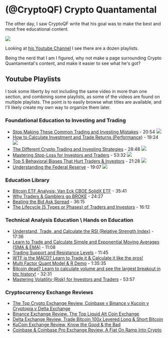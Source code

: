 # (@CryptoQF) Crypto Quantamental 

The other day, I saw CryptoQF write that his goal was to make the best and most free educational content. 

<img src="http://i.imgur.com/HHmjzrF.png"/>

Looking at [his Youtube Channel](https://www.youtube.com/channel/UCnVOQqymq5ZQkG536EItX0Q/playlists) I see there are a dozen playlists.

Being the nerd that I am I figured, why not make a page surrounding Crypto Quantamental's content, and make it easier to see what he's got?

## Youtube Playlists

I took some liberty by not including the same video in more than one section, and combining some playlists, as some of the videos are found on multiple playlists. The point is to easily browse what titles are available, and I'll likely create my own way to organize them later.

### Foundational Education to Investing and Trading
* [Stop Making These Common Trading and Investing Mistakes](https://www.youtube.com/watch?v=Z5sb5muFHqg&list=PLGn-KCPci5AUw3cvW0nMVfxdk4_TIgirw&index=1) - 20:54
  [![](http://i.imgur.com/pvgZ2mE.png)](https://www.youtube.com/watch?v=Z5sb5muFHqg&list=PLGn-KCPci5AUw3cvW0nMVfxdk4_TIgirw&index=1)
* [How to Calculate Investment and Trade Returns (Performance)](https://www.youtube.com/watch?v=Lwua_tDmM9E&list=PLGn-KCPci5AUw3cvW0nMVfxdk4_TIgirw&index=2) - 19:24
  [![](http://i.imgur.com/5prdIQK.png)](https://www.youtube.com/watch?v=Lwua_tDmM9E&list=PLGn-KCPci5AUw3cvW0nMVfxdk4_TIgirw&index=2)
* [The Different Crypto Trading and Investing Strategies](https://www.youtube.com/watch?v=phi0UkZC5Fk&list=PLGn-KCPci5AUw3cvW0nMVfxdk4_TIgirw&index=3) - 28:48
  [![](http://i.imgur.com/PXEZn2p.png)](https://www.youtube.com/watch?v=phi0UkZC5Fk&list=PLGn-KCPci5AUw3cvW0nMVfxdk4_TIgirw&index=3)
* [Mastering Stop-Loss for Investors and Traders](https://www.youtube.com/watch?v=Y_kgRn-79nU&list=PLGn-KCPci5AUw3cvW0nMVfxdk4_TIgirw&index=4) - 53:32
  [![](http://i.imgur.com/xdWVrM7.png)](https://www.youtube.com/watch?v=Y_kgRn-79nU&list=PLGn-KCPci5AUw3cvW0nMVfxdk4_TIgirw&index=4)
* [Top 5 Behavioral Biases That Hurt Traders & Investors](https://www.youtube.com/watch?v=WZgbk5UohfQ&list=PLGn-KCPci5AUw3cvW0nMVfxdk4_TIgirw&index=5) - 21:28
  [![](http://i.imgur.com/BZeqTz4.png)](https://www.youtube.com/watch?v=WZgbk5UohfQ&list=PLGn-KCPci5AUw3cvW0nMVfxdk4_TIgirw&index=5)
* [Understanding the Federal Reserve](https://www.youtube.com/watch?v=8O0marOMSPo&list=PLGn-KCPci5AUw3cvW0nMVfxdk4_TIgirw&index=6) - 19:07
  [![](http://i.imgur.com/VwDjoiO.png)](https://www.youtube.com/watch?v=8O0marOMSPo&list=PLGn-KCPci5AUw3cvW0nMVfxdk4_TIgirw&index=6)

### Education Library
* [Bitcoin ETF Analysis; Van Eck CBOE SolidX ETF](https://www.youtube.com/watch?v=hbKnESr7bzY&list=PLGn-KCPci5AWq8fl8F4ebctUfqvi1fKeL&index=9) - 35:41
* [Why Traders & Gamblers go BROKE](https://www.youtube.com/watch?v=qFoTQG_0Zyk&index=10&list=PLGn-KCPci5AWq8fl8F4ebctUfqvi1fKeL) - 24:27
* [Beating the Bid Ask Spread](https://www.youtube.com/watch?v=qrF3rOibPxo&index=11&list=PLGn-KCPci5AWq8fl8F4ebctUfqvi1fKeL) - 36:15
* [The Lifecycle (5 Types or Phases) of Traders and Investors](https://www.youtube.com/watch?v=KvwmSkJTAn4&list=PLGn-KCPci5AWq8fl8F4ebctUfqvi1fKeL&index=12) - 16:12

### Technical Analysis Education \ Hands on Education

* [Understand, Trade, and Calculate the RSI (Relative Strength Index)](https://www.youtube.com/watch?v=KCWIN85zVPI&index=14&list=PLGn-KCPci5AWq8fl8F4ebctUfqvi1fKeL) - 17:36
* [Learn to Trade and Calculate Simple and Exponential Moving Averages (SMA & EMA)](https://www.youtube.com/watch?v=qTTTAiDf_6Q&list=PLGn-KCPci5AWq8fl8F4ebctUfqvi1fKeL&index=15) - 11:08
* [Trading Support and Resistance Levels](https://www.youtube.com/watch?v=2r5ixjfilyQ&index=17&list=PLGn-KCPci5AWq8fl8F4ebctUfqvi1fKeL) - 11:45
* [WTF is the MACD? Learn to Trade it & Calculate it like the pros!](https://www.youtube.com/watch?v=yMWFZ4Frg5Q&index=3&list=PLGn-KCPci5AUueiCxVRALg5rWUk8utxTR)
* [Multi Factor Quant Model & R Demo](https://www.youtube.com/watch?v=KaH35KKng60&index=2&list=PLGn-KCPci5AV0Rz608nBvzWWqrDScKkJE) - 1:35:35
* [Bitcoin dead? Learn to calculate volume and see the largest breakout in btc history!](https://www.youtube.com/watch?v=qVIq2BxphDQ&index=3&list=PLGn-KCPci5AV0Rz608nBvzWWqrDScKkJE) - 32:31
* [Mastering Volatility (Risk) for Investors and Traders](https://www.youtube.com/watch?v=WTLEc86-rv4&index=4&list=PLGn-KCPci5AV0Rz608nBvzWWqrDScKkJE) - 53:57

### Cryptocurrency Exchange Reviews

* [The Top Crypto Exchange Review, Coinbase v Binance v Kucoin v Cryptopia v Delta Exchange](https://www.youtube.com/watch?v=CME2tDUZDoA&list=PLGn-KCPci5AUxIursz-6s0c6135IkrNrG)
* [Binance Exchange Review, The Top Liquid Alt Coin Exchange](https://www.youtube.com/watch?v=7jPXSYCK9B4&list=PLGn-KCPci5AUxIursz-6s0c6135IkrNrG&index=2)
* [Delta Exchange Review, Trade Bitcoin 100x Levered Long & Short Bitcoin](https://www.youtube.com/watch?v=KaR48EXTTqc&index=3&list=PLGn-KCPci5AUxIursz-6s0c6135IkrNrG)
* [KuCoin Exchange Review, Know the Good & the Bad](https://www.youtube.com/watch?v=3dtfdHTS-F0&index=4&list=PLGn-KCPci5AUxIursz-6s0c6135IkrNrG)
* [Coinbase & Coinbase Pro Exchange Review, A Fiat On Ramp Into Crypto](https://www.youtube.com/watch?v=02ohpbEA5GQ&index=5&list=PLGn-KCPci5AUxIursz-6s0c6135IkrNrG)
